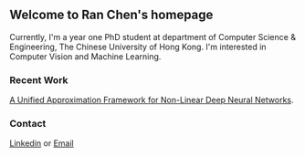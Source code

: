 ## Welcome to Ran Chen's homepage

Currently, I'm a year one PhD student at department of Computer Science & Engineering, The Chinese University of Hong Kong. 
I'm interested in Computer Vision and Machine Learning. 

### Recent Work

[A Unified Approximation Framework for Non-Linear Deep Neural Networks](https://arxiv.org/pdf/1807.10119.pdf). 

### Contact

[Linkedin](https://www.linkedin.com/in/chen-ran-391a17137/) or [Email](alexjohnny1207@gmail.com)
